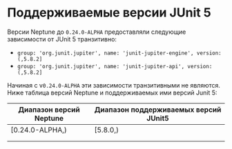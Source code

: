 # Поддерживаемые версии JUnit 5

Версии Neptune до `0.24.0-ALPHA` предоставляли следующие зависимости от JUnit 5 транзитивно:

- `group: 'org.junit.jupiter', name: 'junit-jupiter-engine', version: (,5.8.2]`
- `group: 'org.junit.jupiter', name: 'junit-jupiter-api', version: (,5.8.2]`

Начиная с v`0.24.0-ALPHA` эти зависимости транзитивными не являются. Ниже таблица версий Neptune
и поддерживаемых ими версий Junit 5:

| Диапазон версий Neptune | Диапазон поддерживаемых  версий JUnit5 |
|-------------------------|----------------------------------------|
| [0.24.0-ALPHA,)         | [5.8.0,)                               |
|                         |                                        |
|                         |                                        |
